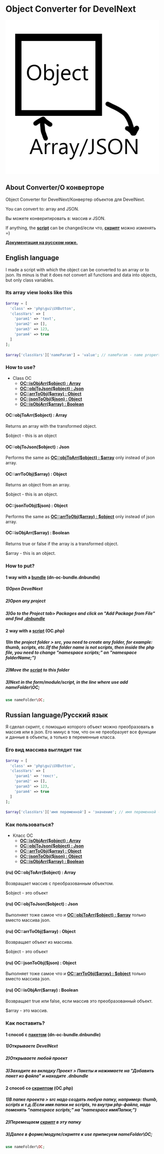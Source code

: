 # Object Converter for DevelNext

![Splash](https://github.com/illa4257/ObjectConverterForDevelNext/blob/master/splash.png)

## About Converter/О конверторе

Object Converter for DevelNext/Конвертер объектов для DevelNext.

You can convert to: array and JSON.

Вы можете конверитировать в: массив и JSON.

If anything, the [**script**](https://github.com/illa4257/ObjectConverterForDevelNext/releases) can be changed/если что, [**скрипт**](https://github.com/illa4257/ObjectConverterForDevelNext/releases) можно изменять =)

[**Документация на русском ниже.**](#russian-languageрусский-язык)

## English language

I made a script with which the object can be converted to an array or to json.
Its minus is that it does not convert all functions and data into objects, but only class variables.

### Its array view looks like this
```php
$array = [
  'class' => 'php\gui\UXButton',
  'classVars' => [
    'param1' => 'text',
    'param2' => [],
    'param3' => 123,
    'param4' => true
  ]
];

$array['classVars']['nameParam'] = 'value'; // nameParam - name property, value - value property.
```

### How to use?
* Class OC
  - [**OC::isObjArr($object) : Array**](#ocobjtoarrobject--array)
  - [**OC::objToJson($object) : Json**](#ocobjtojsonobject--json)
  - [**OC::arrToObj($array) : Object**](#ocarrtoobjarray--object)
  - [**OC::jsonToObj($json) : Object**](#ocjsontoobjjson--object)
  - [**OC::isObjArr($array) : Boolean**](#ocisobjarrarray--boolean)

#### OC::objToArr($object) : Array

Returns an array with the transformed object.

$object - this is an object

#### OC::objToJson($object) : Json

Performs the same as [**OC::objToArr($object) : $array**](#ocobjtoarrobject--array) only instead of json array.

#### OC::arrToObj($array) : Object

Returns an object from an array.

$object - this is an object.

#### OC::jsonToObj($json) : Object

Performs the same as [**OC::arrToObj($array) : $object**](#ocarrtoobjarray--object) only instead of json array.

#### OC::isObjArr($array) : Boolean

Returns true or false if the array is a transformed object.

$array - this is an object.

### How to put?

#### 1 way with a [**bundle**](https://github.com/illa4257/ObjectConverterForDevelNext/releases) (dn-oc-bundle.dnbundle)

##### 1)Open DevelNext

##### 2)Open any project

##### 3)Go to the Project tab> Packages and click on "Add Package from File" and find [**.dnbundle**](https://github.com/illa4257/ObjectConverterForDevelNext/releases)

#### 2 way with a [**script**](https://github.com/illa4257/ObjectConverterForDevelNext/releases) (OC.php)

##### 1)In the project folder > src, you need to create any folder, for example: thumb, scripts, etc.(If the folder name is not scripts, then inside the php file, you need to change "namespace scripts;"  on "namespace folderName;")

##### 2)Move the [**script**](https://github.com/illa4257/ObjectConverterForDevelNext/releases) to this folder

##### 3)Next in the form/module/script, in the line where use add nameFolder\OC;
```php
use nameFolder\OC;
```

## Russian language/Русский язык

Я сделал скрипт, с помощью которого объект можно преобразовать в массив или в json.
Его минус в том, что он не преобразует все функции и данные в объекты, а только в переменные класса.

### Его вид массива выглядит так
```php
$array = [
  'class' => 'php\gui\UXButton',
  'classVars' => [
    'param1' => 'текст',
    'param2' => [],
    'param3' => 123,
    'param4' => true
  ]
];

$array['classVars']['имя переменной'] = 'значение'; // имя переменной - имя свойтва, значение - значение для свойтва.
```

### Как пользоваться?
* Класс OC
  - [**OC::isObjArr($object) : Array**](#ru-ocobjtoarrobject--array)
  - [**OC::objToJson($object) : Json**](#ru-ocobjtojsonobject--json)
  - [**OC::arrToObj($array) : Object**](#ru-ocarrtoobjarray--object)
  - [**OC::jsonToObj($json) : Object**](#ru-ocjsontoobjjson--object)
  - [**OC::isObjArr($array) : Boolean**](#ru-ocisobjarrarray--boolean)

#### (ru) OC::objToArr($object) : Array

Возвращает массив с преобразованным объектом.

$object - это объект

#### (ru) OC::objToJson($object) : Json

Выполняет тоже самое что и [**OC::objToArr($object) : $array**](#ru-ocobjtoarrobject--array) только вместо массива json.

#### (ru) OC::arrToObj($array) : Object

Возвращает объект из массива.

$object - это объект

#### (ru) OC::jsonToObj($json) : Object

Выполняет тоже самое что и [**OC::arrToObj($array) : $object**](#ru-ocarrtoobjarray--object) только вместо массива json.

#### (ru) OC::isObjArr($array) : Boolean

Возвращает true или false, если массив это преобразованный объект.

$array - это массив.

### Как поставить?

#### 1 способ с [**пакетом**](https://github.com/illa4257/ObjectConverterForDevelNext/releases) (dn-oc-bundle.dnbundle)

##### 1)Открываете DevelNext

##### 2)Открываете любой проект

##### 3)Заходите во вкладку Проект > Пакеты и нажимаете на "Добавить пакет из файла" и находите .dnbundle

#### 2 способ со [**скриптом**](https://github.com/illa4257/ObjectConverterForDevelNext/releases) (OC.php)

##### 1)В папке проекта > src надо создать любую папку, например: thumb, scripts и т.д.(Если имя папки не scripts, то внутри php-файла, надо поменять "namespace scripts;" на "namespace имяПапки;")

##### 2)Перемещаем [**скрипт**](https://github.com/illa4257/ObjectConverterForDevelNext/releases) в эту папку

##### 3)Далее в форме/модуле/скрипте к use приписуем nameFolder\OC;
```php
use nameFolder\OC;
```
